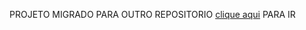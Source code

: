 
PROJETO MIGRADO PARA OUTRO REPOSITORIO [clique aqui](https://github.com/147organization/147clear) PARA IR
